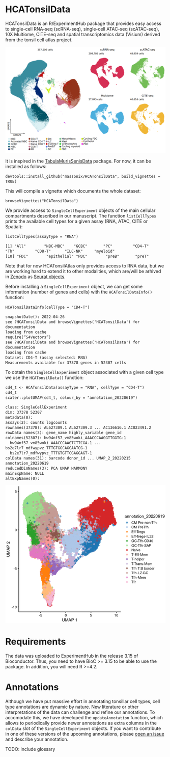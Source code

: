 # HCATonsilData

HCATonsilData is an R/ExperimentHub package that provides easy access to single-cell RNA-seq (scRNA-seq), single-cell ATAC-seq (scATAC-seq), 10X Multiome, CITE-seq and spatial transcriptomics data (Visium) derived from the tonsil cell atlas project.

![](inst/images/TonsilAtlasPic.png)

It is inspired in the [TabulaMurisSenisData](https://github.com/fmicompbio/TabulaMurisSenisData/blob/master/README.md) package. For now, it can be installed as follows:

``` {r}
devtools::install_github("massonix/HCATonsilData", build_vignettes = TRUE)
```

This will compile a vignette which documents the whole dataset:

``` {r}
browseVignettes("HCATonsilData")
```

We provide access to `SingleCellExperiment` objects of the main cellular compartments
described in our manuscript. The function `listCellTypes` prints the available
cell types for a given assay (RNA, ATAC, CITE or Spatial):

``` {r}
listCellTypes(assayType = "RNA")
```
```
[1] "All"        "NBC-MBC"    "GCBC"       "PC"         "CD4-T"      "Th"         "CD8-T"      "ILC-NK"     "myeloid"   
[10] "FDC"        "epithelial" "PDC"        "preB"       "preT"
```

Note that for now HCATonsilAtlas only provides access to RNA data, but we are
working hard to extend it to other modalities, which are/will be arhived in 
[Zenodo](https://doi.org/10.5281/zenodo.6340174) as [Seurat objects](https://satijalab.org/seurat/).


Before installing a `SingleCellExperiment` object, we can get some information
(number of genes and cells) with the `HCATonsilDataInfo()` function:

``` {r}
HCATonsilDataInfo(cellType = "CD4-T")
```
```
snapshotDate(): 2022-04-26
see ?HCATonsilData and browseVignettes('HCATonsilData') for documentation
loading from cache
require(“S4Vectors”)
see ?HCATonsilData and browseVignettes('HCATonsilData') for documentation
loading from cache
Dataset: CD4-T (assay selected: RNA)
Measurements available for 37378 genes in 52307 cells
```

To obtain the `SingleCellExperiment` object associated with a given cell type we use
the `HCATonsilData()` function:

``` {r}
cd4_t <- HCATonsilData(assayType = "RNA", cellType = "CD4-T")
cd4_t
scater::plotUMAP(cd4_t, colour_by = "annotation_20220619")
```
```
class: SingleCellExperiment 
dim: 37378 52307 
metadata(0):
assays(2): counts logcounts
rownames(37378): AL627309.1 AL627309.3 ... AC136616.1 AC023491.2
rowData names(3): gene_name highly_variable gene_id
colnames(52307): bw94nf57_vm85woki_AAACCCAAGGTTGGTG-1
  bw94nf57_vm85woki_AAACCCAAGTCTTCGA-1 ... bs2e7lr7_mdfwypvz_TTTGTGGCAGGAATCG-1
  bs2e7lr7_mdfwypvz_TTTGTGTTCGAGGAGT-1
colData names(31): barcode donor_id ... UMAP_2_20220215 annotation_20220619
reducedDimNames(3): PCA UMAP HARMONY
mainExpName: NULL
altExpNames(0):
```

![](inst/images/CD4_T_UMAP_readme.png)

# Requirements

The data was uploaded to ExperimentHub in the release 3.15 of Bioconductor. Thus, you need to have
BioC >= 3.15 to be able to use the package. In addition, you will need R >=4.2.


# Annotations

Although we have put massive effort in annotating tonsillar cell types, cell type annotations are dynamic by nature. New literature or other interpretations of the
data can challenge and refine our annotations. To accomodate this, we have developed
the `updateAnnotation` function, which allows to periodically provide newer annotations as extra columns in the `colData` slot of the `SingleCellExperiment`
objects. If you want to contribute in one of these versions of the upcoming annotations,
please [open an issue](https://github.com/massonix/HCATonsilData/issues/new) and describe your annotation.

TODO: include glossary
